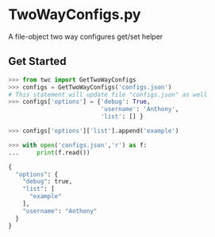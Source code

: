 # TwoWayConfigs.py
A file-object two way configures get/set helper

## Get Started
```python
>>> from twc import GetTwoWayConfigs
>>> configs = GetTwoWayConfigs('configs.json')
# This statement will update file "configs.json" as well
>>> configs['options'] = {'debug': True,
                          'username': 'Anthony',
                          'list': [] }

>>> configs['options']['list'].append('example')

>>> with open('configs.json','r') as f:
...     print(f.read())

{
  "options": {
    "debug": true,
    "list": [
      "example"
    ],
    "username": "Anthony"
  }
}
```
